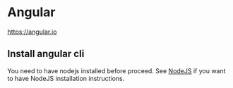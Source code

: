 # Angular
https://angular.io

## Install angular cli

You need to have nodejs installed before proceed. See [NodeJS](https://github.com/RELATO/sources.ms4.io/blob/master/NodeJS.md) if you want to have NodeJS installation instructions.

